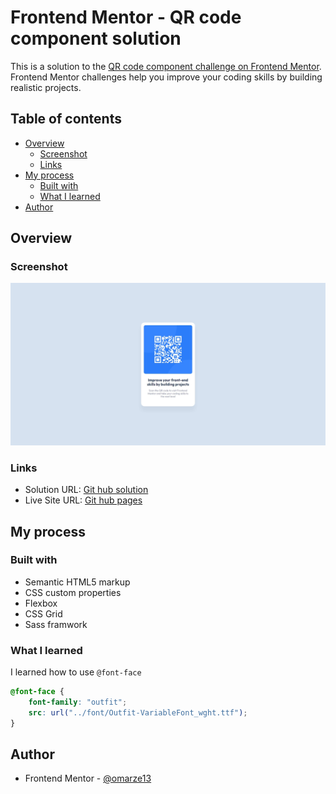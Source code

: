 # Frontend Mentor - QR code component solution

This is a solution to the [QR code component challenge on Frontend Mentor](https://www.frontendmentor.io/challenges/qr-code-component-iux_sIO_H). Frontend Mentor challenges help you improve your coding skills by building realistic projects. 

## Table of contents

- [Overview](#overview)
  - [Screenshot](#screenshot)
  - [Links](#links)
- [My process](#my-process)
  - [Built with](#built-with)
  - [What I learned](#what-i-learned)
- [Author](#author)

## Overview

### Screenshot

![](images/Screenshot.jpeg)

### Links

- Solution URL: [Git hub solution](https://github.com/omarze13/qr-code-component)
- Live Site URL: [Git hub pages](https://omarze13.github.io/qr-code-component/)

## My process

### Built with

- Semantic HTML5 markup
- CSS custom properties
- Flexbox
- CSS Grid
- Sass framwork


### What I learned

I learned how to use `@font-face`

```css
@font-face {
    font-family: "outfit";
    src: url("../font/Outfit-VariableFont_wght.ttf");
}
```

## Author

- Frontend Mentor - [@omarze13](https://www.frontendmentor.io/profile/omarze13)
